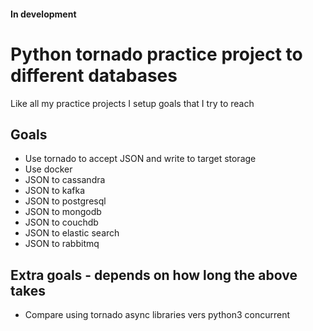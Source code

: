 #### In development

# Python tornado practice project to different databases

Like all my practice projects I setup goals that I try to reach

## Goals
* Use tornado to accept JSON and write to target storage
* Use docker
* JSON to cassandra
* JSON to kafka
* JSON to postgresql
* JSON to mongodb
* JSON to couchdb
* JSON to elastic search
* JSON to rabbitmq


## Extra goals - depends on how long the above takes
* Compare using tornado async libraries vers python3 concurrent





